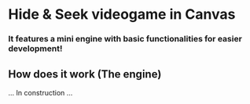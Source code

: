 # Hide & Seek videogame in Canvas

### It features a mini engine with basic functionalities for easier development!

## How does it work (The engine)

... In construction ...
